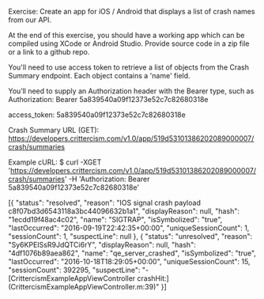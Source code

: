 Exercise:  Create an app for iOS / Android that displays a list of crash names from our API.


At the end of this exercise, you should have a working app which can be compiled using XCode or Android Studio.  Provide source code in a zip file or a link to a github repo.


You'll need to use access token to retrieve a list of objects from the Crash Summary endpoint.  Each object contains a 'name' field.


You’ll need to supply an Authorization header with the Bearer type, such as Authorization: Bearer 5a839540a09f12373e52c7c82680318e


access_token: 5a839540a09f12373e52c7c82680318e


Crash Summary URL (GET):
  https://developers.crittercism.com/v1.0/app/519d53101386202089000007/crash/summaries


Example cURL:
$ curl -XGET 'https://developers.crittercism.com/v1.0/app/519d53101386202089000007/crash/summaries' -H 'Authorization: Bearer 5a839540a09f12373e52c7c82680318e'


[{
    "status": "resolved",
    "reason": "IOS signal crash payload c8f07bd3d6543118a3bc44096632b1a1",
    "displayReason": null,
    "hash": "1ecdd19f48ac4c02",
    "name": "SIGTRAP",
    "isSymbolized": "true",
    "lastOccurred": "2016-09-19T22:42:35+00:00",
    "uniqueSessionCount": 1,
    "sessionCount": 1,
    "suspectLine": null
  },
  {
    "status": "unresolved",
    "reason": "Sy6KPEISsR9JdQTCi6rY",
    "displayReason": null,
    "hash": "4df1076b89aea862",
    "name": "qe_server_crashed",
    "isSymbolized": "true",
    "lastOccurred": "2016-10-18T18:29:05+00:00",
    "uniqueSessionCount": 15,
    "sessionCount": 392295,
    "suspectLine": "-[CrittercismExampleAppViewController crashHit:] (CrittercismExampleAppViewController.m:39)"
  }]
